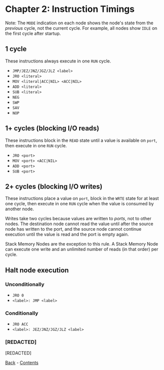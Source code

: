 # Chapter 2: Instruction Timings

Note: The `MODE` indication on each node shows the node's state from the _previous_ cycle, not the current cycle. For example, all nodes show `IDLE` on the first cycle after startup.

## 1 cycle

These instructions always execute in one `RUN` cycle.

- `JMP/JEZ/JNZ/JGZ/JLZ <label>`
- `JRO <literal>`
- `MOV <literal|ACC|NIL> <ACC|NIL>`
- `ADD <literal>`
- `SUB <literal>`
- `NEG`
- `SWP`
- `SAV`
- `NOP`

## 1+ cycles (blocking I/O reads)

These instructions block in the `READ` state until a value is available on `port`, then execute in one `RUN` cycle.

- `JRO <port>`
- `MOV <port> <ACC|NIL>`
- `ADD <port>`
- `SUB <port>`

## 2+ cycles (blocking I/O writes)

These instructions place a value on `port`, block in the `WRTE` state for at least one cycle, then execute in one `RUN` cycle when the value is consumed by another node.

Writes take two cycles because values are written to _ports_, not to other nodes. The destination node cannot read the value until after the source node has written to the port, and the source node cannot continue execution until the value is read and the port is empty again.

Stack Memory Nodes are the exception to this rule. A Stack Memory Node can execute one write and an unlimited number of reads (in that order) per cycle.

## Halt node execution

### Unconditionally

- `JRO 0`
- `<label>: JMP <label>`

### Conditionally

- `JRO ACC`
- `<label>: JEZ/JNZ/JGZ/JLZ <label>`

### [REDACTED]

[REDACTED]

[Back](chapter01.md) - [Contents](README.md)
